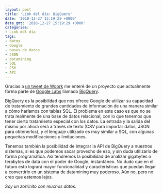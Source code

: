 ```yaml
---
layout: post
title: 'Link del día: BigQuery'
date: '2010-12-27 13:19:29 +0000'
date_gmt: '2010-12-27 15:19:29 +0000'
categories:
- Link del día
tags:
- datos
- Google
- bases de datos
- JSON
- datamining
- SQL
- CSV
- API
---
```


Gracias a [un tweet de Woork](http://twitter.com/Woork/status/12499624166162432) me enteré de un proyecto que actualmente forma parte de [Google Labs](https://code.google.com/labs/) llamado [BigQuery](https://code.google.com/apis/bigquery/).

BigQuery es la posibilidad que nos ofrece Google de utilizar su capacidad de tratamiento de grandes cantidades de información de una manera similar a cómo haríamos con tablas SQL. El problema en este caso es que no se trata realmente de una base de datos relacional, con lo que tenemos que tener cierto tratamiento especial con los datos. La entrada y la salida del mismo por ahora será a través de texto (CSV para importar datos, JSON para obtenerlos), y el lenguaje utilizado es muy similar a SQL, con algunas pequeñas modificaciones y limitaciones.

Tenemos también la posibilidad de integrar la API de BigQuery a nuestros sistemas, si es que podemos sacar provecho de eso, y sin duda utilizarlo de forma programática. Así tendremos la posibilidad de analizar gigabytes o terabytes de data con el poder de Google, instantáneo. No dudo que en el futuro esto logrará mayor funcionalidad y características que puedan llegar a convertirlo en un sistema de datamining muy poderoso. Aún no, pero no creo que estemos lejos.

_Soy un zorrinito con muchos datos._
